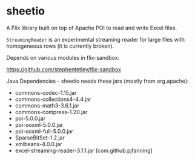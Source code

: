 # sheetio

A Flix library built on top of Apache POI to read and write Excel files.

`StreamingReader` is an experimental streaming reader for large files with homogeneous rows (it is currently broken).

Depends on various modules in flix-sandbox:

https://github.com/stephentetley/flix-sandbox

Java Dependencies - sheetio needs these jars (mostly from org.apache):

* commons-codec-1.15.jar
* commons-collections4-4.4.jar
* commons-math3-3.6.1.jar
* commons-compress-1.20.jar
* poi-5.0.0.jar
* poi-ooxml-5.0.0.jar
* poi-ooxml-full-5.0.0.jar
* SparseBitSet-1.2.jar
* xmlbeans-4.0.0.jar
* excel-streaming-reader-3.1.1.jar    [com.github.pjfanning]
